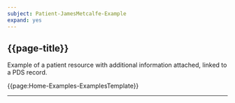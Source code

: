 ```yaml
---
subject: Patient-JamesMetcalfe-Example
expand: yes
---
```


## {{page-title}}

Example of a patient resource with additional information attached, linked to a PDS record.

{{page:Home-Examples-ExamplesTemplate}}

---